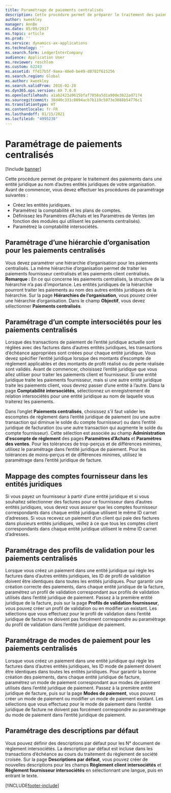 ```yaml
---
title: Paramétrage de paiements centralisés
description: Cette procédure permet de préparer le traitement des paiements dans une entité juridique au nom d’autres entités juridiques de votre organisation.
author: kweekley
manager: AnnBe
ms.date: 05/09/2017
ms.topic: article
ms.prod: ''
ms.service: dynamics-ax-applications
ms.technology: ''
ms.search.form: LedgerInterCompany
audience: Application User
ms.reviewer: roschlom
ms.custom: 62243
ms.assetid: ffd17b5f-9aea-40e0-be49-d8702f615256
ms.search.region: Global
ms.author: kweekley
ms.search.validFrom: 2016-02-28
ms.dyn365.ops.version: AX 7.0.0
ms.openlocfilehash: a1ab2423a9615bfaf7858a5d1a90de3822ad7174
ms.sourcegitcommit: 38d40c331c8894acb7b119c5073e3088b54776c1
ms.translationtype: HT
ms.contentlocale: fr-FR
ms.lasthandoff: 01/15/2021
ms.locfileid: "4995238"
---
```

# <a name="set-up-centralized-payments"></a>Paramétrage de paiements centralisés

[!include [banner](../includes/banner.md)]

Cette procédure permet de préparer le traitement des paiements dans une entité juridique au nom d’autres entités juridiques de votre organisation. Avant de commencer, vous devez effectuer les procédures de paramétrage suivantes :

-   Créez les entités juridiques.
-   Paramétrez la comptabilité et les plans de comptes.
-   Définissez les Paramètres d’Achats et les Paramètres de Ventes (en fonction des modules qui utilisent les paiements centralisés).
-   Paramétrez la comptabilité intersociétés.

## <a name="set-up-an-organizational-hierarchy-for-centralized-payments"></a>Paramétrage d’une hiérarchie d’organisation pour les paiements centralisés
Vous devez paramétrer une hiérarchie d’organisation pour les paiements centralisés. La même hiérarchie d’organisation permet de traiter les paiements fournisseur centralisés et les paiements client centralisés. **Remarque :** En ce qui concerne les paiements centralisés, la structure de la hiérarchie n’a pas d’importance. Les entités juridiques de la hiérarchie pourront traiter les paiements au nom des autres entités juridiques de la hiérarchie. Sur la page **Hiérarchies de l’organisation**, vous pouvez créer une hiérarchie d’organisation. Dans le champ **Objectif**, vous devez sélectionner **Paiements centralisés**. 

## <a name="set-up-an-intercompany-account-for-centralized-payments"></a>Paramétrage d’un compte intersociétés pour les paiements centralisés
Lorsque des transactions de paiement de l’entité juridique actuelle sont réglées avec des factures dans d’autres entités juridiques, les transactions d’échéance appropriées sont créées pour chaque entité juridique. Vous devez spécifier l’entité juridique lorsque des montants d’escompte de règlement applicables et des montants de profit réalisé ou de perte réalisée sont validés. Avant de commencer, choisissez l’entité juridique que vous allez utiliser pour traiter les paiements client et fournisseur. Si une entité juridique traite les paiements fournisseur, mais si une autre entité juridique traite les paiements client, vous devrez passer d’une entité à l’autre. Dans la page **Comptabilité intersociétés**, sélectionnez un enregistrement de relation intersociétés pour une entité juridique au nom de laquelle vous traiterez les paiements. 

Dans l’onglet **Paiements centralisés**, choisissez s’il faut valider les escomptes de règlement dans l’entité juridique de paiement (ou une autre transaction qui diminue le solde du compte fournisseur) ou dans l’entité juridique de facturation (ou une autre transaction qui augmente le solde du compte fournisseur). Cette sélection est associée au champ **Administration d’escompte de règlement** des pages **Paramètres d’Achats** et **Paramètres des ventes**. Pour les tolérances de trop-perçus et de différences minimes, utilisez le paramétrage dans l’entité juridique de paiement. Pour les tolérances de moins-perçus et de différences minimes, utilisez le paramétrage dans l’entité juridique de facture.

## <a name="map-vendor-accounts-across-legal-entities"></a>Mappage des comptes fournisseur dans les entités juridiques
Si vous payez un fournisseur à partir d’une entité juridique et si vous souhaitez sélectionner des factures pour ce fournisseur dans d’autres entités juridiques, vous devez vous assurer que les comptes fournisseur correspondants dans chaque entité juridique utilisent le même ID carnet d’adresses. Si vous recevez un paiement d’un client qui paie des factures dans plusieurs entités juridiques, veillez à ce que tous les comptes client correspondants dans chaque entité juridique utilisent le même ID carnet d’adresses.

## <a name="set-up-posting-profiles-for-centralized-payments"></a>Paramétrage des profils de validation pour les paiements centralisés
Lorsque vous créez un paiement dans une entité juridique qui règle les factures dans d’autres entités juridiques, les ID de profil de validation doivent être identiques dans toutes les entités juridiques. Pour garantir une création correcte des paiements, dans chaque entité juridique de la facture, paramétrez un profil de validation correspondant aux profils de validation utilisés dans l’entité juridique de paiement. Passez à la première entité juridique de la facture, puis sur la page **Profils de validation fournisseur**, vous pouvez créer un profil de validation ou en modifier un existant. Les sélections que vous effectuez pour le profil de validation dans l’entité juridique de facture ne doivent pas forcément correspondre au paramétrage du profil de validation dans l’entité juridique de paiement.

## <a name="set-up-methods-of-payment-for-centralized-payments"></a>Paramétrage de modes de paiement pour les paiements centralisés
Lorsque vous créez un paiement dans une entité juridique qui règle les factures dans d’autres entités juridiques, les ID mode de paiement doivent être identiques dans toutes les entités juridiques. Pour garantir la bonne création des paiements, dans chaque entité juridique de facture, paramétrez un mode de paiement correspondant aux modes de paiement utilisés dans l’entité juridique de paiement. Passez à la première entité juridique de facture, puis sur la page **Modes de paiement**, vous pouvez créer un mode de paiement ou modifier un mode de paiement existant. Les sélections que vous effectuez pour le mode de paiement dans l’entité juridique de facture ne doivent pas forcément correspondre au paramétrage du mode de paiement dans l’entité juridique de paiement.

## <a name="set-up-default-descriptions"></a>Paramétrage des descriptions par défaut
Vous pouvez définir des descriptions par défaut pour les N° document de règlement intersociétés. La description par défaut est incluse dans les transactions d’échéance au cours du traitement du règlement de société croisée. Sur la page **Descriptions par défaut**, vous pouvez créer de nouvelles descriptions pour les champs **Règlement client intersociétés** et **Règlement fournisseur intersociétés** en sélectionnant une langue, puis en entrant le texte.





[!INCLUDE[footer-include](../../includes/footer-banner.md)]